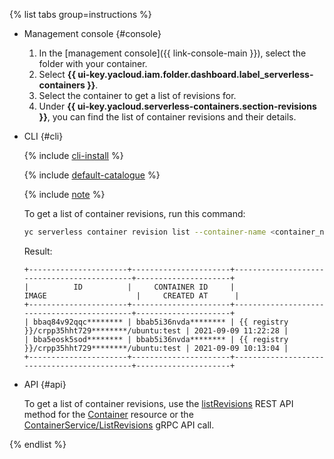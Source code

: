 {% list tabs group=instructions %}

- Management console {#console}

    1. In the [management console]({{ link-console-main }}), select the folder with your container.
    1. Select **{{ ui-key.yacloud.iam.folder.dashboard.label_serverless-containers }}**.
    1. Select the container to get a list of revisions for.
    1. Under **{{ ui-key.yacloud.serverless-containers.section-revisions }}**, you can find the list of container revisions and their details.

- CLI {#cli}

    {% include [cli-install](../cli-install.md) %}

    {% include [default-catalogue](../default-catalogue.md) %}

    {% include [note](./sc-list-note.md) %}

    To get a list of container revisions, run this command:

    ```bash
    yc serverless container revision list --container-name <container_name>
    ```

    Result:

    ```text
    +----------------------+----------------------+--------------------------------------------+---------------------+
    |          ID          |     CONTAINER ID     |                   IMAGE                    |     CREATED AT      |
    +----------------------+----------------------+--------------------------------------------+---------------------+
    | bbaq84v92qqc******** | bbab5i36nvda******** | {{ registry }}/crpp35hht729********/ubuntu:test | 2021-09-09 11:22:28 |
    | bba5eosk5sod******** | bbab5i36nvda******** | {{ registry }}/crpp35hht729********/ubuntu:test | 2021-09-09 10:13:04 |
    +----------------------+----------------------+--------------------------------------------+---------------------+
    ```

- API {#api}

  To get a list of container revisions, use the [listRevisions](../../serverless-containers/containers/api-ref/Container/listRevisions.md) REST API method for the [Container](../../serverless-containers/containers/api-ref/Container/index.md) resource or the [ContainerService/ListRevisions](../../serverless-containers/containers/api-ref/grpc/container_service.md#ListRevisions) gRPC API call.

{% endlist %}